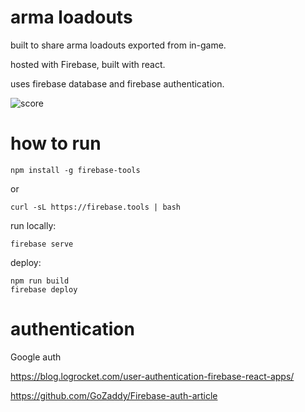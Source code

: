 ﻿# arma loadouts
 
 built to share arma loadouts exported from in-game.

hosted with Firebase, built with react.

uses firebase database and firebase authentication.

![score](https://www.code-inspector.com/project/29388/status/svg)


# how to run

```
npm install -g firebase-tools
```
or
```
curl -sL https://firebase.tools | bash
```

run locally:
```
firebase serve
```
deploy:
```
npm run build
firebase deploy
```

# authentication

Google auth

https://blog.logrocket.com/user-authentication-firebase-react-apps/

https://github.com/GoZaddy/Firebase-auth-article
